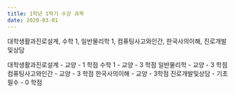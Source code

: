 ```yaml
---
title: 1학년 1학기 수강 과목
date: 2020-03-01
---
```


대학생활과진로설계, 수학 1, 일반물리학 1, 컴퓨팅사고와인간, 한국사의이해, 진로개발및상담

<!--more-->
대학생활과진로설계 - 교양 - 1 학점
수학 1 - 교양 - 3 학점
일반물리학 - 교양 - 3 학점
컴퓨팅사고와인간 - 교양 - 3 학점
한국사의이해 - 교양 - 3학점
진로개발및상담 - 기초필수 - 0 학점